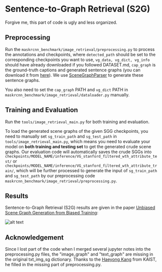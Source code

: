 # Sentence-to-Graph Retrieval (S2G)

Forgive me, this part of code is ugly and less organized.

## Preprocessing

Run the ```maskrcnn_benchmark/image_retrieval/preprocessing.py``` to process the annotations and checkpoints, where ```detected_path``` should be set to the corresponding checkpoints you want to use, ```vg_data, vg_dict, vg_info``` should have already downloaded if you followed DATASET.md, ```cap_graph``` is the ground-truth captions and generated sentence graphs (you can download it from [here](https://onedrive.live.com/embed?cid=22376FFAD72C4B64&resid=22376FFAD72C4B64%21779999&authkey=AGW0Wxjb1JSDFnc)). We use [SceneGraphParser](https://github.com/vacancy/SceneGraphParser) to generate these sentence graphs.

You also need to set the ```cap_graph``` PATH and ```vg_dict``` PATH in ```maskrcnn_benchmark/image_retrieval/dataloader.py``` manually.

## Training and Evaluation

Run the ```tools/image_retrieval_main.py``` for both training and evaluation. 

To load the generated scene graphs of the given SGG checkpoints, you need to manually set ```sg_train_path``` and ```sg_test_path``` in ```tools/image_retrieval_main.py```, which means you need to evaluate your model on **both training and testing set** to get the generated crude scene graphs. Our evaluation code will automatically saves the crude SGGs into ```checkpoints/MODEL_NAME/inference/VG_stanford_filtered_wth_attribute_test/```  or ```checkpoints/MODEL_NAME/inference/VG_stanford_filtered_wth_attribute_train/```, which will be further processed to generate the input of ```sg_train_path``` and ```sg_test_path``` by our preprocessing code ```maskrcnn_benchmark/image_retrieval/preprocessing.py```.

## Results

Sentence-to-Graph Retrieval (S2G) results are given in the paper [Unbiased Scene Graph Generation from Biased Training](https://arxiv.org/abs/2002.11949):

![alt text](../../demo/TDE_Results3.png "from 'Unbiased Scene Graph Generation from Biased Training'")

## Acknowledgement

Since I lost part of the code when I merged several jupyter notes into the preprocessing.py files, the "image_graph" and "text_graph" are missing in the original txt_img_sg dictionary. Thanks to the [Haeyong Kang](https://scholar.google.com/citations?user=v_tUj4oAAAAJ&hl=ko) from KAIST, he filled in the missing part of preprocessing.py.
